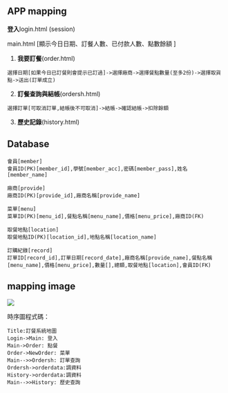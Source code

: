 
## APP mapping

**登入**login.html (session)

main.html [顯示今日日期、訂餐人數、已付款人數、點數餘額 ] 

1. **我要訂餐**(order.html) 
```
選擇日期[如果今日已訂餐則會提示已訂過]->選擇廠商->選擇餐點數量(至多2份)->選擇取貨點->送出(訂單成立)

```
2. **訂餐查詢與結帳**(ordersh.html) 
```
選擇訂單[可取消訂單,結帳後不可取消]->結帳->確認結帳->扣除餘額

```

3. **歷史記錄**(history.html)
    


## Database
```
會員[member]
會員ID(PK)[member_id],學號[member_acc],密碼[member_pass],姓名[member_name]
```
```
廠商[provide]
廠商ID(PK)[provide_id],廠商名稱[provide_name]
```
```
菜單[menu]
菜單ID(PK)[menu_id],餐點名稱[menu_name],價格[menu_price],廠商ID(FK)
```
```
取餐地點[location]
取餐地點ID(PK)[location_id],地點名稱[location_name]
```
```
訂購紀錄[record]
訂單ID[record_id],訂單日期[record_date],廠商名稱[provide_name],餐點名稱[menu_name],價格[menu_price],數量[],總額,取餐地點[location],會員ID(FK)
```
## mapping image

<img src="http://bb3en.github.io/app_order/ts1.svg">

時序圖程式碼：
```
Title:訂餐系統地圖
Login->Main: 登入
Main->Order: 點餐
Order->NewOrder: 菜單
Main-->>Ordersh: 訂單查詢
Ordersh->orderdata:調資料
History->orderdata:調資料
Main-->>History: 歷史查詢
```